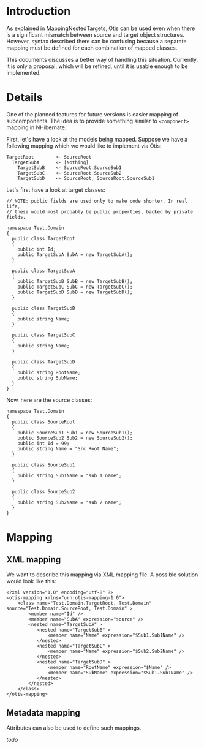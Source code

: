 # Introduction #

As explained in MappingNestedTargets, Otis can be used even when there is a significant mismatch between source and target object structures. However, syntax described there can be confusing because a separate mapping must be defined for each combination of mapped classes.

This documents discusses a better way of handling this situation. Currently, it is only a proposal, which will be refined, until it is usable enough to be implemented.

# Details #

One of the planned features for future versions is easier mapping of subcomponents. The idea is to provide something similar to `<component>` mapping in NHibernate.

First, let's have a look at the models being mapped. Suppose we have a following mapping which we would like to implement via Otis:

```
TargetRoot        <- SourceRoot
  TargetSubA      <- [Nothing]
    TargetSubB    <- SourceRoot.SourceSub1
    TargetSubC    <- SourceRoot.SourceSub2
    TargetSubD    <- SourceRoot, SourceRoot.SourceSub1
```


Let's first have a look at target classes:
```
// NOTE: public fields are used only to make code shorter. In real life, 
// these would most probably be public properties, backed by private fields.                                     

namespace Test.Domain
{
  public class TargetRoot
  {
    public int Id;
    public TargetSubA SubA = new TargetSubA();
  }

  public class TargetSubA
  {
    public TargetSubB SubB = new TargetSubB();
    public TargetSubC SubC = new TargetSubC();
    public TargetSubD SubD = new TargetSubD();
  }

  public class TargetSubB
  {
    public string Name;
  }

  public class TargetSubC
  {
    public string Name;
  }

  public class TargetSubD
  {
    public string RootName;
    public string SubName;
  }
}
```

Now, here are the source classes:

```
namespace Test.Domain
{
  public class SourceRoot
  {
    public SourceSub1 Sub1 = new SourceSub1();
    public SourceSub2 Sub2 = new SourceSub2();
    public int Id = 99;
    public string Name = "Src Root Name";
  }

  public class SourceSub1
  {
    public string Sub1Name = "sub 1 name";
  }

  public class SourceSub2
  {
    public string Sub2Name = "sub 2 name";
  }
}
```

# Mapping #

## XML mapping ##

We want to describe this mapping via XML mapping file. A possible solution would look like this:

```
<?xml version="1.0" encoding="utf-8" ?>
<otis-mapping xmlns="urn:otis-mapping-1.0">
    <class name="Test.Domain.TargetRoot, Test.Domain" source="Test.Domain.SourceRoot, Test.Domain" >
        <member name="Id" />                       
        <member name="SubA" expression="source" /> 
        <nested name="TargetSubA" >
           <nested name="TargetSubB" > 
               <member name="Name" expression="$Sub1.Sub1Name" /> 
           </nested>
           <nested name="TargetSubC" > 
               <member name="Name" expression="$Sub2.Sub2Name" /> 
           </nested>
           <nested name="TargetSubD" > 
               <member name="RootName" expression="$Name" />
               <member name="SubName" expression="$Sub1.Sub1Name" /> 
           </nested>
        </nested>
    </class>
</otis-mapping>
```

## Metadata mapping ##

Attributes can also be used to define such mappings.

_todo_